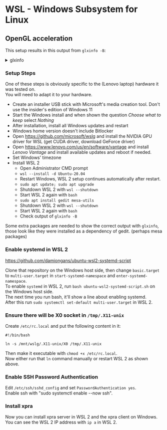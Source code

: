 # WSL - Windows Subsystem for Linux


## OpenGL acceleration
This setup results in this output from `glxinfo -B`:
<details>
  <summary>glxinfo</summary>

```shell
name of display: :0
display: :0  screen: 0
direct rendering: Yes
Extended renderer info (GLX_MESA_query_renderer):
    Vendor: Microsoft Corporation (0xffffffff)
    Device: D3D12 (NVIDIA GeForce RTX 3070 Laptop GPU) (0xffffffff)
    Version: 21.0.3
    Accelerated: yes
    Video memory: 15138MB
    Unified memory: no
    Preferred profile: core (0x1)
    Max core profile version: 3.3
    Max compat profile version: 3.1
    Max GLES1 profile version: 1.1
    Max GLES[23] profile version: 3.0
OpenGL vendor string: Microsoft Corporation
OpenGL renderer string: D3D12 (NVIDIA GeForce RTX 3070 Laptop GPU)
OpenGL core profile version string: 3.3 (Core Profile) Mesa 21.0.3
OpenGL core profile shading language version string: 3.30
OpenGL core profile context flags: (none)
OpenGL core profile profile mask: core profile

OpenGL version string: 3.1 Mesa 21.0.3
OpenGL shading language version string: 1.40
OpenGL context flags: (none)

OpenGL ES profile version string: OpenGL ES 3.0 Mesa 21.0.3
OpenGL ES profile shading language version string: OpenGL ES GLSL ES 3.00
```
</details>

### Setup Steps

One of these steps is obviously specific to the (Lenovo laptop) hardware it was tested on.  
You will need to adapt it to your hardware.

* Create an installer USB stick with Microsoft's media creation tool. Don't use the insider's edition of Windows 11
* Start the Windows install and when shown the question _Choose what to keep_ select _Nothing_
* After installation, install all Windows updates and restart
* Windows home version doesn't include Bitlocker
* Open https://github.com/microsoft/wslg and install the NVIDIA GPU driver for WSL (get CUDA driver, download GeForce driver)
* Open https://www.lenovo.com/us/en/software/vantage and install _Lenovo Vantage_ and install available updates and reboot if needed.
* Set Windows' timezone
* Install WSL 2
   - Open Administrator CMD prompt
   - `wsl --install -d Ubuntu-20.04`
   - Restart Windows, WSL 2 setup continues automatically after restart.
   - `sudo apt update; sudo apt upgrade` 
   - Shutdown WSL 2 with `wsl --shutdown`
   - Start WSL 2 again with `bash`
   - `sudo apt install gedit mesa-utils`
   - Shutdown WSL 2 with `wsl --shutdown`
   - Start WSL 2 again with `bash`
   - Check output of `glxinfo -B`

Some extra packages are needed to show the correct output with `glxinfo`,
those look like they were installed as a dependency of gedit. (perhaps mesa packages)

### Enable systemd in WSL 2

https://github.com/damiongans/ubuntu-wsl2-systemd-script

Clone that repository on the Windows host side, then change `basic.target` to `multi-user.target` in `start-systemd-namespace` and `enter-systemd-namespace`.  
To enable `systemd` in WSL 2, run `bash ubuntu-wsl2-systemd-script.sh` on the Windows host side.  
The next time you run bash, it'll show a line about enabling systemd.  
After this run `sudo systemctl set-default multi-user.target` in WSL 2.

### Ensure there will be X0 socket in `/tmp/.X11-unix`

Create `/etc/rc.local` and put the following content in it:
```shell
#!/bin/bash

ln -s /mnt/wslg/.X11-unix/X0 /tmp/.X11-unix
```
Then make it executable with `chmod +x /etc/rc.local`.  
Now either run that `ln` command manually or restart WSL 2 as shown above.

### Enable SSH Password Authentication
Edit `/etc/ssh/sshd_config` and set `PasswordAuthentication yes`.  
Enable ssh with "sudo systemctl enable --now ssh". 

### Install xpra
Now you can install xpra server in WSL 2 and the xpra client on Windows.  
You can see the WSL 2 IP address with `ip a` in WSL 2.
